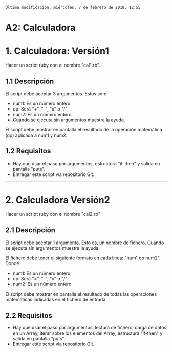 
```
Última modificación: miércoles, 7 de febrero de 2018, 12:55
```

# A2: Calculadora

# 1. Calculadora: Versión1

Hacer un script ruby con el nombre "cal1.rb".

## 1.1 Descripción

El script debe aceptar 3 argumentos. Estos son:
* num1: Es un número entero
* op: Será "+", "-", "x" o "/"
* num2: Es un número entero
* Cuando se ejecuta sin argumentos muestra la ayuda.

El script debe mostrar en pantalla el resultado de la operación matemática (op) aplicada a num1 y num2.

## 1.2 Requisitos

* Hay que usar el paso por argumentos, estructura "if-then" y salida en pantalla "puts".
* Entregar este script vía repositorio Git.

---

# 2. Calculadora Versión2

Hacer un script ruby con el nombre "cal2.rb"

## 2.1 Descripción

El script debe aceptar 1 argumento. Esto es, un nombre de fichero.
Cuando se ejecuta sin argumentos muestra la ayuda.

El fichero debe tener el siguiente formato en cada línea: "num1 op num2". Donde:
* num1: Es un número entero
* op: Será "+", "-", "x" o "/"
* num2: Es un número entero

El script debe mostrar en pantalla el resultado de todas las operaciones matemáticas indicadas en el fichero de entrada.

## 2.2 Requisitos

* Hay que usar el paso por argumentos, lectura de fichero, carga de datos en un Array, iterar sobre los elementos del Array, estructura "if-then" y salida en pantalla "puts".
* Entregar este script vía repositorio Git.
